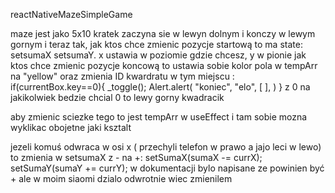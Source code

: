 reactNativeMazeSimpleGame

maze jest jako 5x10 kratek zaczyna sie w lewyn dolnym i konczy w lewym gornym i teraz tak, jak ktos chce zmienic pozycje startową to ma state: setsumaX setsumaY. x ustawia w poziomie gdzie chcesz, y w pionie
jak ktos chce zmienic pozycje koncową to ustawia sobie kolor pola w tempArr na "yellow" oraz zmienia ID kwardratu w tym miejscu :
      if(currentBox.key==0){
        _toggle();
        Alert.alert(
          "koniec",
          "elo",
          [ ],
        )
      }
z 0 na jakikolwiek bedzie chcial 0 to lewy gorny kwadracik

aby zmienic sciezke tego to jest tempArr w useEffect i tam sobie mozna wyklikac obojetne jaki ksztalt

jezeli komuś odwraca w osi x ( przechyli telefon w prawo a jajo leci w lewo) to zmienia w setsumaX z - na +:
        setSumaX(sumaX -= currX);
        setSumaY(sumaY += currY);
w dokumentacji bylo napisane ze powinien być + ale w moim siaomi dzialo odwrotnie wiec zmienilem
